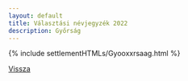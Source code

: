 ```yaml
---
layout: default
title: Választási névjegyzék 2022
description: Győrság
---
```


{% include settlementHTMLs/Gyooxxrsaag.html %}

[Vissza](./)